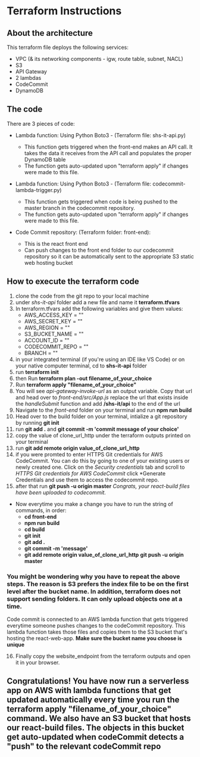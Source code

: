# Terraform Instructions

## About the architecture

This terraform file deploys the following services:

- VPC (& its networking components - igw, route table, subnet, NACL)
- S3
- API Gateway
- 2 lambdas
- CodeCommit
- DynamoDB

## The code

There are 3 pieces of code:

- Lambda function: Using Python Boto3 - (Terraform file: shs-it-api.py)

  - This function gets triggered when the front-end makes an API call. It takes the data it receives from the API call and populates the proper DynamoDB table
  - The function gets auto-updated upon "terraform apply" if changes were made to this file.

- Lambda function: Using Python Boto3 - (Terraform file: codecommit-lambda-trigger.py)

  - This function gets triggered when code is being pushed to the master branch in the codecommit repository.
  - The function gets auto-updated upon "terraform apply" if changes were made to this file.

- Code Commit repository: (Terraform folder: front-end):
  - This is the react front end
  - Can push changes to the front end folder to our codecommit repository so it can be automatically sent to the appropriate S3 static web hosting bucket

## How to execute the terraform code

1. clone the code from the git repo to your local machine
2. under _shs-it-api_ folder add a new file and name it **terraform.tfvars**
3. In terraform.tfvars add the following variables and give them values:
   - AWS_ACCESS_KEY = ""
   - AWS_SECRET_KEY = ""
   - AWS_REGION = ""
   - S3_BUCKET_NAME = ""
   - ACCOUNT_ID = ""
   - CODECOMMIT_REPO = ""
   - BRANCH = ""
4. in your integrated terminal (if you're using an IDE like VS Code) or on your native computer terminal, cd to **shs-it-api** folder
5. run **terraform init**
6. then Run **terraform plan -out filename_of_your_choice**
7. Run **terraform apply "filename_of_your_choice"**
8. You will see _api-gateway-invoke-url_ as an output variable. Copy that url and head over to _front-end/src/App.js_ replace the url that exists inside the _handleSubmit_ function and add **/shs-it/api** to the end of the url
9. Navigate to the _front-end_ folder on your terminal and run **npm run build**
10. Head over to the build folder on your terminal, intialize a git repository by running **git init**
11. run **git add .** and **git commit -m 'commit message of your choice'**
12. copy the value of clone_url_http under the terraform outputs printed on your terminal
13. run **git add remote origin value_of_clone_url_http**
14. if you were promted to enter HTTPS Git credentials for AWS CodeCommit. You can do this by going to one of your existing users or newly created one. Click on the _Security credentials_ tab and scroll to _HTTPS Git credentials for AWS CodeCommit_ click \*Generate Credentials and use them to access the codecommit repo.
15. after that run **git push -u origin master**
    _Congrats, your react-build files have been uploaded to codecommit._

- Now everytime you make a change you have to run the string of commands, in order:
  - **cd front-end**
  - **npm run build**
  - **cd build**
  - **git init**
  - **git add .**
  - **git commit -m 'message'**
  - **git add remote origin value_of_clone_url_http**
    **git push -u origin master**

### You might be wondering why you have to repeat the above steps. The reason is S3 prefers the index file to be on the first level after the bucket name. In addition, terraform does not support sending folders. It can only upload objects one at a time.

Code commit is connected to an AWS lambda function that gets triggered everytime someone pushes changes to the codeCommit repository. This lambda function takes those files and copies them to the S3 bucket that's hosting the react-web-app. **Make sure the bucket name you choose is unique**

16. Finally copy the website_endpoint from the terraform outputs and open it in your browser.

## Congratulations! You have now run a serverless app on AWS with lambda functions that get updated automatically every time you run the **terraform apply "filename_of_your_choice"** command. We also have an S3 bucket that hosts our react-build files. The objects in this bucket get auto-updated when codeCommit detects a "push" to the relevant codeCommit repo
